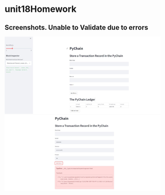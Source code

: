 # unit18Homework

## Screenshots. Unable to Validate due to errors 


![InitialScreenshot](https://github.com/1ightray/unit18Homework/blob/main/Capture.JPG?raw=true)
![UnableError](https://github.com/1ightray/unit18Homework/blob/main/Capture2.JPG?raw=true)
